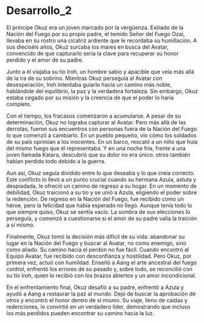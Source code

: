 # Desarrollo_2
El príncipe Okuz era un joven marcado por la vergüenza. Exiliado de la Nación del Fuego por su propio padre, el temido Señor del Fuego Ozai, llevaba en su rostro una cicatriz ardiente que le recordaba su humillación. A sus dieciséis años, Okuz surcaba los mares en busca del Avatar, convencido de que capturarlo sería la clave para recuperar su honor perdido y el amor de su padre.

Junto a él viajaba su tío Iroh, un hombre sabio y apacible que veía más allá de la ira de su sobrino. Mientras Okuz perseguía al Avatar con desesperación, Iroh intentaba guiarlo hacia un camino más noble, hablándole del equilibrio, la paz y la verdadera fortaleza. Sin embargo, Okuz estaba cegado por su misión y la creencia de que el poder lo haría completo.

Con el tiempo, los fracasos comenzaron a acumularse. A pesar de su determinación, Okuz no lograba capturar al Avatar. Pero más allá de las derrotas, fueron sus encuentros con personas fuera de la Nación del Fuego lo que comenzó a cambiarlo. En un pueblo pequeño, vio cómo los soldados de su país oprimían a los inocentes. En un barco, rescató a un niño que huía del mismo fuego que él representaba. Y en una noche fría, frente a una joven llamada Katara, descubrió que su dolor no era único: otros también habían perdido todo debido a la guerra.

Aun así, Okuz seguía dividido entre lo que deseaba y lo que creía correcto. Este conflicto lo llevó a un punto crucial cuando su hermana Azula, astuta y despiadada, le ofreció un camino de regreso a su hogar. En un momento de debilidad, Okuz traicionó a su tío y se unió a Azula, eligiendo el poder sobre la redención. De regreso en la Nación del Fuego, fue recibido como un héroe, pero la felicidad que había esperado no llegó. Aunque tenía todo lo que siempre quiso, Okuz se sentía vacío. La sombra de sus elecciones lo perseguía, y comenzó a cuestionarse si el amor de su padre valía la traición a sí mismo.

Finalmente, Okuz tomó la decisión más difícil de su vida: abandonar su lugar en la Nación del Fuego y buscar al Avatar, no como enemigo, sino como aliado. Su camino hacia el perdón no fue fácil. Cuando encontró al Equipo Avatar, fue recibido con desconfianza y hostilidad. Pero Okuz, por primera vez, actuó con humildad. Enseñó a Aang el arte ancestral del fuego control, enfrentó los errores de su pasado y, sobre todo, se reconcilió con su tío Iroh, quien lo recibió con los brazos abiertos y un amor incondicional.

En el enfrentamiento final, Okuz desafió a su padre, enfrentó a Azula y ayudó a Aang a restaurar la paz al mundo. Dejó de buscar la aprobación de otros y encontró el honor dentro de sí mismo. Su viaje, lleno de caídas y redenciones, lo convirtió en un verdadero líder, demostrando que incluso los más perdidos pueden encontrar su camino hacia la luz.
